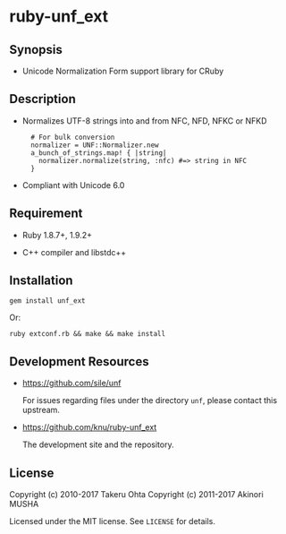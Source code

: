 ruby-unf_ext
============

Synopsis
--------

* Unicode Normalization Form support library for CRuby

Description
-----------

* Normalizes UTF-8 strings into and from NFC, NFD, NFKC or NFKD

        # For bulk conversion
        normalizer = UNF::Normalizer.new
        a_bunch_of_strings.map! { |string|
          normalizer.normalize(string, :nfc) #=> string in NFC
        }

* Compliant with Unicode 6.0

Requirement
-----------

* Ruby 1.8.7+, 1.9.2+

* C++ compiler and libstdc++

Installation
------------

	gem install unf_ext

Or:

    ruby extconf.rb && make && make install

Development Resources
---------------------

* https://github.com/sile/unf

    For issues regarding files under the directory `unf`, please
    contact this upstream.

* https://github.com/knu/ruby-unf_ext

    The development site and the repository.

License
-------

Copyright (c) 2010-2017 Takeru Ohta
Copyright (c) 2011-2017 Akinori MUSHA

Licensed under the MIT license.
See `LICENSE` for details.
